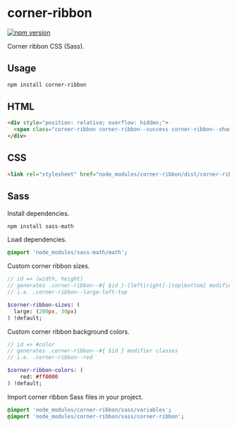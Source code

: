 # corner-ribbon

[![npm version](https://badge.fury.io/js/corner-ribbon.svg)](https://badge.fury.io/js/corner-ribbon)

Corner ribbon CSS (Sass).

## Usage

```bash
npm install corner-ribbon
```

## HTML

```html
<div style="position: relative; overflow: hidden;">
  <span class="corner-ribbon corner-ribbon--success corner-ribbon--shadow corner-ribbon--default-left-top">Free</span>
</div>
```

## CSS

```html
<link rel="stylesheet" href="node_modules/corner-ribbon/dist/corner-ribbon.min.css">
```

## Sass

Install dependencies.

```bash
npm install sass-math
```

Load dependencies.

```sass
@import 'node_modules/sass-math/math';
```

Custom corner ribbon sizes.

```sass
// id => (width, height)
// generates .corner-ribbon--#{ $id }-[left|right]-[top|bottom] modifier classes
// i.e. .corner-ribbon--large-left-top

$corner-ribbon-sizes: (
  large: (200px, 30px)
) !default;
```

Custom corner ribbon background colors.

```sass
// id => #color
// generates .corner-ribbon--#{ $id } modifier classes
// i.e. .corner-ribbon--red

$corner-ribbon-colors: (
    red: #ff0000
) !default;
```

Import corner ribbon Sass files in your project.

```sass
@import 'node_modules/corner-ribbon/sass/variables';
@import 'node_modules/corner-ribbon/sass/corner-ribbon';
```